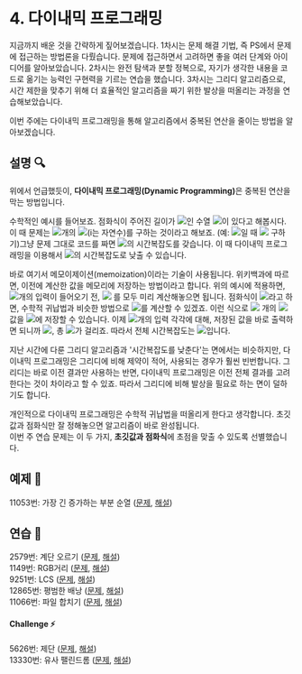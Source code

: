 # 4. 다이내믹 프로그래밍
지금까지 배운 것을 간략하게 짚어보겠습니다. 1차시는 문제 해결 기법, 즉 PS에서 문제에 접근하는 방법론을 다뤘습니다. 문제에 접근하면서 고려하면 좋을 여러 단계와 아이디어를 알아보았습니다. 2차시는 완전 탐색과 분할 정복으로, 자기가 생각한 내용을 코드로 옮기는 능력인 구현력을 기르는 연습을 했습니다. 3차시는 그리디 알고리즘으로, 시간 제한을 맞추기 위해 더 효율적인 알고리즘을 짜기 위한 발상을 떠올리는 과정을 연습해보았습니다.  

이번 주에는 다이내믹 프로그래밍을 통해 알고리즘에서 중복된 연산을 줄이는 방법을 알아보겠습니다.

## 설명 🔍
위에서 언급했듯이, <b>다이내믹 프로그래밍(Dynamic Programming)</b>은 중복된 연산을 막는 방법입니다.  

수학적인 예시를 들어보죠. 점화식이 주어진 길이가 <img src="https://latex.codecogs.com/svg.latex?n"/>인 수열 <img src="https://latex.codecogs.com/svg.latex?\{a_n\}"/>이 있다고 해봅시다. 이 때 문제는 <img src="https://latex.codecogs.com/svg.latex?q"/>개의 <img src="https://latex.codecogs.com/svg.latex?{a_i}"/>(i는 자연수)를 구하는 것이라고 해보죠. (예: <img src="https://latex.codecogs.com/svg.latex?q=3"/>일 때 <img src="https://latex.codecogs.com/svg.latex?{a_8,a_3,a_9}"/> 구하기)그냥 문제 그대로 코드를 짜면 <img src="https://latex.codecogs.com/svg.latex?O(qn)"/>의 시간복잡도를 갖습니다. 이 때 다이내믹 프로그래밍을 이용해서 <img src="https://latex.codecogs.com/svg.latex?O(q+n)"/>의 시간복잡도로 낮출 수 있습니다. 

바로 여기서 메모이제이션(memoization)이라는 기술이 사용됩니다. 위키백과에 따르면, 이전에 계산한 값을 메모리에 저장하는 방법이라고 합니다. 위의 예시에 적용하면, <img src="https://latex.codecogs.com/svg.latex?q"/>개의 입력이 들어오기 전, <img src="https://latex.codecogs.com/svg.latex?a_i"/> 를 모두 미리 계산해놓으면 됩니다. 점화식이 <img src="https://latex.codecogs.com/svg.latex?a_{i+1}=f(a_i)"/>라고 하면, 수학적 귀납법과 비슷한 방법으로 <img src="https://latex.codecogs.com/svg.latex?a_i"/>를 계산할 수 있겠죠. 이런 식으로 <img src="https://latex.codecogs.com/svg.latex?n"/> 개의 <img src="https://latex.codecogs.com/svg.latex?a_i"/> 값을 <img src="https://latex.codecogs.com/svg.latex?O(n)"/>에 저장할 수 있습니다. 이제 <img src="https://latex.codecogs.com/svg.latex?q"/>개의 입력 각각에 대해, 저장된 값을 바로 출력하면 되니까 <img src="https://latex.codecogs.com/svg.latex?O(1)"/>, 총 <img src="https://latex.codecogs.com/svg.latex?O(q)"/>가 걸리죠. 따라서 전체 시간복잡도는 <img src="https://latex.codecogs.com/svg.latex?O(q+n)"/>입니다.  

지난 시간에 다룬 그리디 알고리즘과 '시간복잡도를 낮춘다'는 면에서는 비슷하지만, 다이내믹 프로그래밍은 그리디에 비해 제약이 적어, 사용되는 경우가 훨씬 빈번합니다. 그리디는 바로 이전 결과만 사용하는 반면, 다이내믹 프로그래밍은 이전 전체 결과를 고려한다는 것이 차이라고 할 수 있죠. 따라서 그리디에 비해 발상을 필요로 하는 면이 덜하기도 합니다.  

개인적으로 다이내믹 프로그래밍은 수학적 귀납법을 떠올리게 한다고 생각합니다. 초깃값과 점화식만 잘 정해놓으면 알고리즘이 바로 완성됩니다.  
이번 주 연습 문제는 이 두 가지, <b>초깃값과 점화식</b>에 초점을 맞출 수 있도록 선별했습니다.

## 예제 🎲
11053번: 가장 긴 증가하는 부분 순열 ([문제](https://www.acmicpc.net/problem/11053), [해설](https://github.com/skku-npc/class-intermediate/blob/master/4.%20Dynamic%20Programming/11053.cpp))  

## 연습 🏓
2579번: 계단 오르기 ([문제](https://www.acmicpc.net/problem/2579), [해설](https://github.com/skku-npc/class-intermediate/blob/master/4.%20Dynamic%20Programming/2579.cpp))  
1149번: RGB거리 ([문제](https://www.acmicpc.net/problem/1149), [해설](https://github.com/skku-npc/class-intermediate/blob/master/4.%20Dynamic%20Programming/1149.cpp))  
9251번: LCS ([문제](https://www.acmicpc.net/problem/9251), [해설](https://github.com/skku-npc/class-intermediate/blob/master/4.%20Dynamic%20Programming/9251.cpp))  
12865번: 평범한 배낭 ([문제](https://www.acmicpc.net/problem/12865), [해설](https://github.com/skku-npc/class-intermediate/blob/master/4.%20Dynamic%20Programming/12865.cpp))  
11066번: 파일 합치기 ([문제](https://www.acmicpc.net/problem/11066), [해설](https://github.com/skku-npc/class-intermediate/blob/master/4.%20Dynamic%20Programming/11066.cpp))  

#### Challenge ⚡
5626번: 제단 ([문제](https://www.acmicpc.net/problem/5626), [해설](https://github.com/skku-npc/class-intermediate/blob/master/4.%20Dynamic%20Programming/5626.cpp))  
13330번: 유사 팰린드롬 ([문제](https://www.acmicpc.net/problem/13330), [해설](https://github.com/skku-npc/class-intermediate/blob/master/4.%20Dynamic%20Programming/13330.cpp))  
